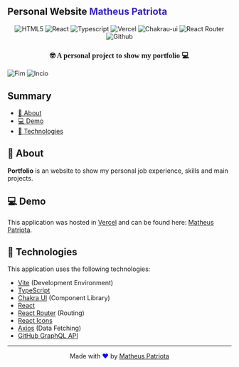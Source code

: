 <!-- Logo -->
<p align="center">
  <h2>Personal Website<span style="color:#3827bb"> Matheus Patriota</span></h2>
</p>

<!-- Badges -->
<p align="center">
  <img alt="HTML5" src="https://img.shields.io/badge/HTML5-E34F26?style=for-the-badge&logo=html5&logoColor=white" />
  <img alt="React" src="https://img.shields.io/badge/React-20232A?style=for-the-badge&logo=react&logoColor=61DAFB" />
  <img alt="Typescript" src="https://img.shields.io/badge/TypeScript-007ACC?style=for-the-badge&logo=typescript&logoColor=white" />
  <img alt="Vercel" src="https://img.shields.io/badge/vercel-%23000000.svg?style=for-the-badge&logo=vercel&logoColor=white" />
  <img alt="Chakrau-ui" src="https://img.shields.io/badge/chakra-%234ED1C5.svg?style=for-the-badge&logo=chakraui&logoColor=white" />
  <img alt="React Router" src="https://img.shields.io/badge/React_Router-CA4245?style=for-the-badge&logo=react-router&logoColor=white" />
  <img alt="Github" src="https://img.shields.io/badge/GitHub-100000?style=for-the-badge&logo=github&logoColor=white" />
</p>

<!-- Description -->
<h3 align="center" style="font-family: Nunito; font-weight: bold">
  🤓 A personal project to show my portfolio 💻
</h3>

<!-- Project Design -->

<img alt="Fim" src="https://github.com/MatheusPatriota/matheuspatriota-website/blob/main/src/assets/inicio.gif" />
<img alt="Incio" src="https://github.com/MatheusPatriota/matheuspatriota-website/blob/main/src/assets/end.gif" />

<!-- Summary -->

<h2>Summary</h2>

- [🔖 About](#about)
- [💻 Demo](#demo)
- [🚀 Technologies](#technologies)

<a id="about"></a>

## 🔖 About

**Portfolio** is an website to show my personal job experience, skills and main projects.

<a id="demo"></a>

## 💻 Demo

This application was hosted in [Vercel](https://vercel.com/) and can be found here: [Matheus Patriota](https://matheuspatriota.vercel.app/).

<a id="technologies"></a>

## 🚀 Technologies

This application uses the following technologies:

- [Vite](https://vitejs.dev/) (Development Environment)
- [TypeScript](https://www.typescriptlang.org/)
- [Chakra UI](https://chakra-ui.com/) (Component Library)
- [React](https://reactjs.org/)
- [React Router](https://reactrouter.com/web/guides/quick-start) (Routing)
- [React Icons](https://react-icons.github.io/react-icons/)
- [Axios](https://axios-http.com/ptbr/) (Data Fetching)
- [GitHub GraphQL API](https://docs.github.com/en/graphql/overview/about-the-graphql-api) 
---

<p align="center">
  Made with <span style="color: blue;">♥</span> by <a href="https://github.com/MatheusPatriota">Matheus Patriota</a>
</p>
